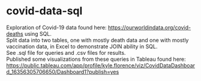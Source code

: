 # covid-data-sql

Exploration of Covid-19 data found here: https://ourworldindata.org/covid-deaths using SQL.  
Split data into two tables, one with mostly death data and one with mostly vaccination data, in Excel to demonstrate JOIN ability in SQL.  
See .sql file for queries and .csv files for results.  
Published some visualizations from these queries in Tableau found here: https://public.tableau.com/app/profile/kyle.florence/viz/CovidDataDashboard_16356305706650/Dashboard1?publish=yes
